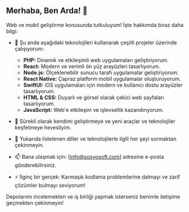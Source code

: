 ## Merhaba, Ben Arda! 👋

Web ve mobil geliştirme konusunda tutkuluyum! İşte hakkımda biraz daha bilgi:

- 🔭 Şu anda aşağıdaki teknolojileri kullanarak çeşitli projeler üzerinde çalışıyorum:
  - **PHP:** Dinamik ve etkileşimli web uygulamaları geliştiriyorum.
  - **React:** Modern ve verimli ön yüz arayüzleri tasarlıyorum.
  - **Node.js:** Ölçeklenebilir sunucu tarafı uygulamalar geliştiriyorum.
  - **React Native:** Çapraz platform mobil uygulamalar oluşturuyorum.
  - **SwiftUI:** iOS uygulamaları için modern ve kullanıcı dostu arayüzler tasarlıyorum.
  - **HTML & CSS:** Duyarlı ve görsel olarak çekici web sayfaları tasarlıyorum.
  - **JavaScript:** Web'e etkileşim ve işlevsellik kazandırıyorum.

- 🌱 Sürekli olarak kendimi geliştirmeye ve yeni araçlar ve teknolojiler keşfetmeye hevesliyim.

- 💬 Yukarıda listelenen diller ve teknolojilerle ilgili her şeyi sormaktan çekinmeyin.

- 📫 Bana ulaşmak için: [info@sosyosoft.com] adresine e-posta gönderebilirsiniz.

- ⚡ İlginç bir gerçek: Karmaşık kodlama problemlerine dalmayı ve zarif çözümler bulmayı seviyorum!

Depolarımı incelemekten ve iş birliği yapmak isterseniz benimle iletişime geçmekten çekinmeyin!
